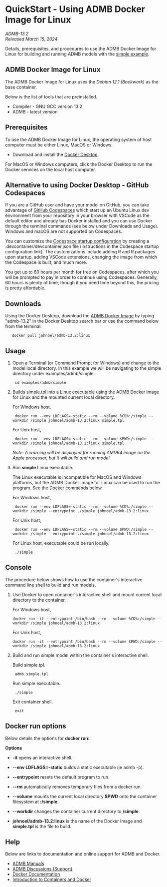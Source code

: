 QuickStart - Using ADMB Docker Image for Linux
==========================================

*ADMB-13.2*  
*Released March 15, 2024*  

Details, prerequisites, and procedures to use the ADMB Docker Image for Linux for building and running ADMB models with the [simple example](https://github.com/admb-project/admb/tree/main/examples/admb/simple).

ADMB Docker Image for Linux
-----------------------

The ADMB Docker Image for Linux uses the *Debian 12.1 (Bookwork)* as the base container.

Below is the list of tools that are preinstalled.

* Compiler - GNU GCC version 13.2
* ADMB - latest version

Prerequisites
-------------

To use the ADMB Docker Image for Linux, the operating system of host computer must be either Linux, MacOS or Windows.

* Download and install the [Docker Desktop](https://www.docker.com/products/docker-desktop/).

For MacOS or Windows computers, click the Docker Desktop to run the Docker services on the local host computer.

Alternative to using Docker Desktop - GitHub Codespaces
------------------------------------------------------
If you are a GitHub user and have your model on GitHub, you can take advantage of [GitHub Codespaces](https://github.com/features/codespaces) which start up an Ubuntu Linux dev environment from your repository in your browser with VSCode as the default editor and already has Docker installed and you can use Docker through the terminal commands (see below under Downloads and Usage). Windows and macOS are not supported on Codespaces.

You can customize the [Codespace startup configuration](https://docs.github.com/en/codespaces/setting-up-your-project-for-codespaces/adding-a-dev-container-configuration/introduction-to-dev-containers) by creating a .devcontainer/devcontainer.json file (instructions in the Codespace startup configuration link). The customizations include adding R and R packages upon startup, adding VSCode extensions, changing the image from which the Codespace is built, and much more.  

You get up to 60 hours per month for free on Codespaces, after which you will be prompted to pay in order to continue using Codespaces. Generally, 60 hours is plenty of time, though if you need time beyond this, the pricing is pretty affordable. 


Downloads
---------

Using the Docker Desktop, download the [ADMB Docker Image](https://hub.docker.com/r/johnoel/admb/) by typing "admb-13.2" in the Docker Desktop search bar or use the command below from the terminal.

       docker pull johnoel/admb-13.2:linux

Usage
-----

1. Open a Terminal (or Command Prompt for Windows) and change to the model local directory. In this example we will be navigating to the simple directory under examples/admb/simple.

        cd examples/admb/simple

2. Builds simple.tpl into a Linux executable using the ADMB Docker Image for Linux and the mounted current local directory.

   For Windows host,
   
        docker run --env LDFLAGS=-static --rm --volume %CD%:/simple --workdir /simple johnoel/admb-13.2:linux simple.tpl

   For Unix host,

        docker run --env LDFLAGS=-static --rm --volume $PWD:/simple --workdir /simple johnoel/admb-13.2:linux simple.tpl

   _*Note*: A warning will be displayed for running AMD64 image on the Apple processor, but it will build and run model._

4. Run **simple** Linux executable.

   The Linux executable is incompatible for MacOS and Windows platforms, but the ADMB Docker Image for Linux can be used to run the program.  See the Docker commands below.

   For Windows host,

        docker run --env LDFLAGS=-static --rm --volume %CD%:/simple --workdir /simple --entrypoint ./simple johnoel/admb-13.2:linux
        
   For Unix host,

        docker run --env LDFLAGS=-static --rm --volume $PWD:/simple --workdir /simple --entrypoint ./simple johnoel/admb-13.2:linux

   For Linux host, executable could be run locally.
   
        ./simple

Console
-------

The procedure below shows how to use the container's interactive command line shell to build and run models.

1. Use Docker to open container's interactive shell and mount current local directory to the container.

   For Windows host,
   
       docker run -it --entrypoint /bin/bash --rm --volume %CD%:/simple --workdir /simple johnoel/admb-13.2:linux

   For Unix host,
   
       docker run -it --entrypoint /bin/bash --rm --volume $PWD:/simple --workdir /simple johnoel/admb-13.2:linux

2. Build and run simple model within the container's interactive shell.
    
      Build simple.tpl.

        admb simple.tpl

      Run simple executable.

        ./simple

      Exit container shell.

        exit

Docker run options
------------------

Below details the options for **docker run**:

**Options**

* **-it** opens an interactive shell.

* **--env LDFLAGS=-static** builds a static executable (ie admb -p).

* **--entrypoint** resets the default program to run.

* **--rm** automatically removes temporary files from a docker run.

* **--volume** mounts the current local directory **$PWD** onto the container filesystem at **:/simple**.

* **--workdir** changes the container current directory to **/simple**. 

* **johnoel/admb-13.2:linux** is the name of the Docker Image and **simple.tpl** is the file to build.

Help
----

Below are links to documentation and online support for ADMB and Docker.

* [ADMB Manuals](https://www.admb-project.org/docs/manuals/)
* [ADMB Discussions (Support)](https://github.com/admb-project/admb/discussions)
* [Docker Documentation](https://docs.docker.com/)
* [Introduction to Containers and Docker](https://learn.microsoft.com/en-us/dotnet/architecture/microservices/container-docker-introduction/)
